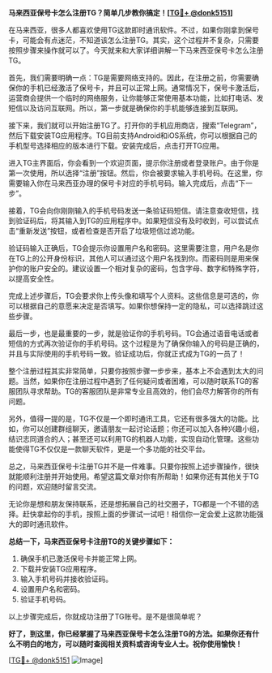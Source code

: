 **马来西亚保号卡怎么注册TG？简单几步教你搞定！[[TG💪+ @donk5151](https://t.me/s/donk5151)]**

在马来西亚，很多人都喜欢使用TG这款即时通讯软件。不过，如果你刚拿到保号卡，可能会有点迷茫，不知道该怎么注册TG。其实，这个过程并不复杂，只需要按照步骤来操作就可以了。今天就来和大家详细讲解一下马来西亚保号卡怎么注册TG。

首先，我们需要明确一点：TG是需要网络支持的。因此，在注册之前，你需要确保你的手机已经激活了保号卡，并且可以正常上网。通常情况下，保号卡激活后，运营商会提供一个临时的网络服务，让你能够正常使用基本功能，比如打电话、发短信以及访问互联网。所以，第一步就是确保你的手机能够连接到互联网。

接下来，我们就可以开始注册TG了。打开你的手机应用商店，搜索“Telegram”，然后下载安装TG应用程序。TG目前支持Android和iOS系统，你可以根据自己的手机型号选择相应的版本进行下载。安装完成后，点击打开TG应用。

进入TG主界面后，你会看到一个欢迎页面，提示你注册或者登录账户。由于你是第一次使用，所以选择“注册”按钮。然后，你会被要求输入手机号码。在这里，你需要输入你在马来西亚办理的保号卡对应的手机号码。输入完成后，点击“下一步”。

接着，TG会向你刚刚输入的手机号码发送一条验证码短信。请注意查收短信，找到验证码后，将其输入到TG的应用程序中。如果短信没有及时收到，可以尝试点击“重新发送”按钮，或者检查是否开启了垃圾短信过滤功能。

验证码输入正确后，TG会提示你设置用户名和密码。这里需要注意，用户名是你在TG上的公开身份标识，其他人可以通过这个用户名找到你。而密码则是用来保护你的账户安全的。建议设置一个相对复杂的密码，包含字母、数字和特殊字符，以提高安全性。

完成上述步骤后，TG会要求你上传头像和填写个人资料。这些信息是可选的，你可以根据自己的意愿来决定是否填写。如果你想保持一定的隐私，可以选择跳过这些步骤。

最后一步，也是最重要的一步，就是验证你的手机号码。TG会通过语音电话或者短信的方式再次验证你的手机号码。这个过程是为了确保你输入的号码是正确的，并且与实际使用的手机号码一致。验证成功后，你就正式成为TG的一员了！

整个注册过程其实非常简单，只要你按照步骤一步步来，基本上不会遇到太大的问题。当然，如果你在注册过程中遇到了任何疑问或者困难，可以随时联系TG的客服团队寻求帮助。TG的客服团队是非常专业且高效的，他们会尽力解答你的所有问题。

另外，值得一提的是，TG不仅是一个即时通讯工具，它还有很多强大的功能。比如，你可以创建群组聊天，邀请朋友一起讨论话题；你还可以加入各种兴趣小组，结识志同道合的人；甚至还可以利用TG的机器人功能，实现自动化管理。这些功能使得TG不仅仅是一款聊天软件，更是一个多功能的社交平台。

总之，马来西亚保号卡注册TG并不是一件难事。只要你按照上述步骤操作，很快就能顺利注册并开始使用。希望这篇文章对你有所帮助！如果你还有其他关于TG的问题，欢迎随时留言交流。

无论你是想和朋友保持联系，还是想拓展自己的社交圈子，TG都是一个不错的选择。赶快拿起你的手机，按照上面的步骤试一试吧！相信你一定会爱上这款功能强大的即时通讯软件。

**总结一下，马来西亚保号卡注册TG的关键步骤如下：**
1. 确保手机已激活保号卡并能正常上网。
2. 下载并安装TG应用程序。
3. 输入手机号码并接收验证码。
4. 设置用户名和密码。
5. 验证手机号码。

以上步骤完成后，你就成功注册了TG账号。是不是很简单呢？

**好了，到这里，你已经掌握了马来西亚保号卡怎么注册TG的方法。如果你还有什么不明白的地方，可以随时查阅相关资料或咨询专业人士。祝你使用愉快！**

[[TG💪+ @donk5151](https://t.me/s/donk5151) ![Image](https://i.postimg.cc/rwNCRYN7/Snipaste-2025-04-30-17-27-05.png)]